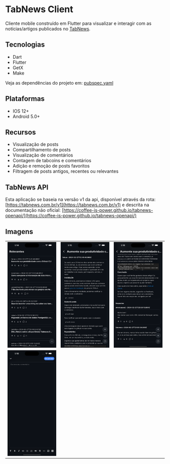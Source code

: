 # TabNews Client

Cliente mobile construído em Flutter para visualizar e interagir com as notícias/artigos publicados no [TabNews](https://tabnews.com.br).

## Tecnologias

* Dart
* Flutter
* GetX
* Make

Veja as dependências do projeto em: [pubspec.yaml](https://github.com/softyesti/tabnews_client/blob/main/pubspec.yaml)

## Plataformas

* IOS 12+
* Android 5.0+

## Recursos

* Visualização de posts
* Compartilhamento de posts
* Visualização de comentários
* Contagem de tabcoins e comentários
* Adição e remoção de posts favoritos
* Filtragem de posts antigos, recentes ou relevantes

## TabNews API

Esta aplicação se baseia na versão v1 da api, disponível através da rota: [https://tabnews.com.br/v1](https://tabnews.com.br/v1) e descrita na documentação não oficial: [https://coffee-is-power.github.io/tabnews-openapi/](https://coffee-is-power.github.io/tabnews-openapi/)

## Imagens

<table>
  <tr>
    <td>
      <img src="image/README/1709151624959.png" alt="" width="260px" />
    </td>
    <td>
      <img src="image/README/1709151645633.png" alt="" width="260px" />
    </td>
    <td>
      <img src="image/README/1709151652453.png" alt="" width="260px" />
    </td>
  </tr>
  <tr>
    <td>
      <img src="image/README/1709151657361.png" alt="" width="260px" />
    </td>
  </tr>
</table>

